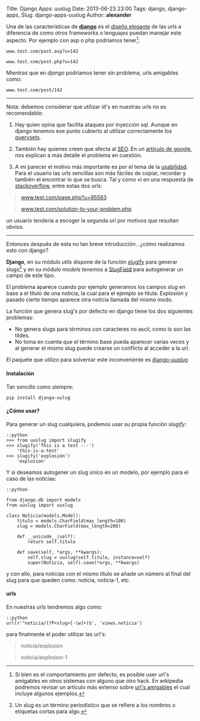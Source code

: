 Title: Django Apps: uuslug
Date: 2013-06-23 23:00
Tags: django, django-apps,
Slug: django-apps-uuslug
Author: __alexander__

Una de las características de **[django][django]** es el [diseño elegante][design-your-urls] de las urls a diferencia de como otros frameworks o lenguajes puedan manejar este aspecto. Por ejemplo con asp o php podríamos tener[^1]:

    www.test.com/post.asp?u=142

    www.test.com/post.php?u=142

Mientras que en *django* podríamos tener sin problema, urls amigables como:

    www.test.com/post/142

- - -

Nota: debemos considerar que utilizar id's en nuestras urls no es recomendable:

1. Hay quien opina que facilita ataques por inyección sql. Aunque en django tenemos ese punto cubierto al utilizar correctamente los [querysets][django-sql-injection].

2. También hay quienes creen que afecta al [SEO][seo]. En un [artículo de google][dynamic-urls-vs-static-urls], nos explican a más detalle el problema en cuestión.

3. A mi parecer el motivo más importante es por el tema de la [usabilidad][usabilidad]. Para el usuario las urls sencillas son más fáciles de copiar, recordar y también el encontrar lo que se busca. Tal y como vi en una respuesta de [stackoverflow][stackoverflow], entre estas dos urls:

> www.test.com/page.php?u=85583

> www.test.com/solution-to-your-problem.php

un usuario tendería a escoger la segunda url por motivos que resultan obvios.

- - -

Entonces después de esta no tan breve introducción.. ¿cómo realizamos esto con django?

**Django**, en su módulo *utils* dispone de la función [slugify][django-slugify] para generar slugs[^2] y en su módulo *models* tenemos a [SlugField][django-slugfield] para autogenerar un campo de este tipo.

El problema aparece cuando por ejemplo generamos los campos *slug* en base a el título de una noticia, la cual para el ejemplo se titula: *Explosión* y pasado cierto tiempo aparece otra noticia llamada del mismo modo.

La función que genera slug's por defecto en django tiene los dos siguientes problemas:

- No genera slugs para términos con caracteres no ascii, como lo son las tildes.
- No toma en cuenta que el término base pueda aparecer varias veces y al generar el mismo slug puede crearse un conflicto al acceder a la url.

El paquete que utilizo para solventar este inconveniente es [django-uuslug][django-uuslug]

#### Instalación

Tan sencillo como siempre:

    pip install django-uulug

#### ¿Cómo usar?

Para generar un slug cualquiera, podemos usar su propia función *slugify*:

~~~~
::python
>>> from uuslug import slugify
>>> slugify('This is a test ---')
    'this-is-a-test'
>>> slugify('explosión')
    'explosion'
~~~~

Y si deseamos autogener un slug único en un modelo, por ejemplo para el caso de las noticias:

~~~~
::python

from django.db import models
from uuslug import uuslug

class Noticia(models.Model):
    titulo = models.CharField(max_length=100)
    slug = models.CharField(max_length=200)

    def __unicode__(self):
        return self.titulo

    def save(self, *args, **kwargs):
        self.slug = uuslug(self.titulo, instance=self)
        super(Noticia, self).save(*args, **kwargs)
~~~~

y con ello, para noticias con el mismo título se añade un número al final del slug para que queden como: noticia, noticia-1, etc.

#### urls

En nuestras urls tendremos algo como:

~~~~
::python
url(r'^noticia/(?P<slug>[-\w]+)$', 'views.noticia')
~~~~

para finalmente el poder utilizar las url's:

> noticia/explosion

> noticia/explosion-1

[^1]: Si bien es el comportamiento por defecto, es posible user url's amigables en otros sistemas con alguno que otro hack. En wikipedia podremos revisar un artículo más extenso sobre [url's amigables][clean-url] el cual incluye algunos ejemplos.
[^2]: Un slug es un término periodístico que se refiere a los nombres o etiquetas cortas para algo.


[django]: https://djangoproject.com
[design-your-urls]: https://docs.djangoproject.com/en/1.5/intro/overview/#design-your-urls
[django-sql-injection]: https://docs.djangoproject.com/en/1.5/topics/security/#sql-injection-protection
[seo]: https://en.wikipedia.org/wiki/Search_engine_optimization
[dynamic-urls-vs-static-urls]: http://googlewebmastercentral.blogspot.com/2008/09/dynamic-urls-vs-static-urls.html
[usabilidad]: http://es.wikipedia.org/wiki/Usabilidad
[stackoverflow]: http://stackoverflow.com/a/910741/1472750
[clean-url]: https://en.wikipedia.org/wiki/Clean_URL
[django-slugify]: https://docs.djangoproject.com/en/1.5/ref/utils/#django.utils.text.slugify
[django-slugfield]: https://docs.djangoproject.com/en/1.5/ref/models/fields/#slugfield
[django-uuslug]: https://github.com/un33k/django-uuslug